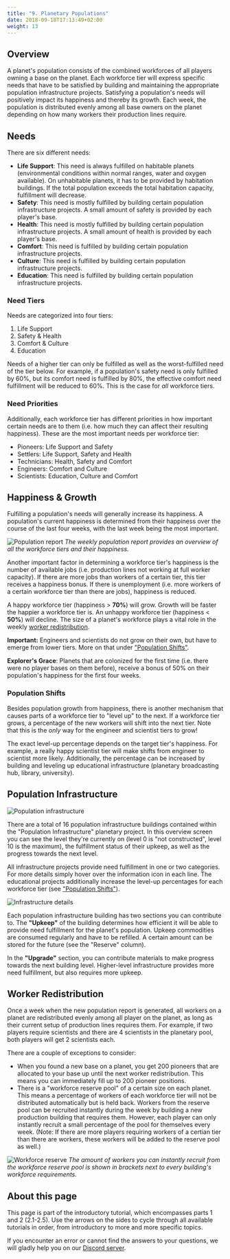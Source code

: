 ```yaml
---
title: "9. Planetary Populations"
date: 2018-09-18T17:13:49+02:00
weight: 13
---
```


## Overview
A planet's population consists of the combined workforces of all players owning a base on the planet. Each workforce tier will express specific needs that have to be satisfied by building and maintaining the appropriate population infrastructure projects. Satisfying a population's needs will positively impact its happiness and thereby its growth. Each week, the population is distributed evenly among all base owners on the planet depending on how many workers their production lines require.

## Needs
There are six different needs:
* __Life Support__: This need is always fulfilled on habitable planets (environmental conditions within normal ranges, water and oxygen available). On unhabitable planets, it has to be provided by habitation buildings. If the total population exceeds the total habitation capacity, fulfillment will decrease.
* __Safety__: This need is mostly fulfilled by building certain population infrastructure projects. A small amount of safety is provided by each player's base.
* __Health__: This need is mostly fulfilled by building certain population infrastructure projects. A small amount of health is provided by each player's base.
* __Comfort__: This need is fulfilled by building certain population infrastructure projects.
* __Culture__: This need is fulfilled by building certain population infrastructure projects.
* __Education__: This need is fulfilled by building certain population infrastructure projects.

### Need Tiers
Needs are categorized into four tiers:
1. Life Support
2. Safety & Health
3. Comfort & Culture
4. Education

Needs of a higher tier can only be fulfilled as well as the worst-fulfilled need of the tier below. For example, if a population's safety need is only fulfilled by 60%, but its comfort need is fulfilled by 80%, the effective comfort need fulfillment will be reduced to 60%. This is the case for *all* workforce tiers.

### Need Priorities

Additionally, each workforce tier has different priorities in how important certain needs are to them (i.e. how much they can affect their resulting happiness). These are the most important needs per workforce tier:
* Pioneers: Life Support and Safety
* Settlers: Life Support, Safety and Health
* Technicians: Health, Safety and Comfort
* Engineers: Comfort and Culture
* Scientists: Education, Culture and Comfort

## Happiness & Growth

Fulfilling a population's needs will generally increase its happiness. A population's current happiness is determined from their happiness over the course of the last four weeks, with the last week being the most important.

![Population report](population-report.jpg)
_The weekly population report provides an overview of all the workforce tiers and their happiness._

Another important factor in determining a workforce tier's happiness is the number of available jobs (i.e. production lines not working at full worker capacity). If there are more jobs than workers of a certain tier, this tier receives a happiness bonus. If there is unemployment (i.e. more workers of a certain workforce tier than there are jobs), happiness is reduced.

A happy workforce tier (happiness > __70%__) will grow. Growth will be faster the happier a workforce tier is. An unhappy workforce tier (happiness < __50%__) will decline. The size of a planet's workforce plays a vital role in the weekly [worker redistribution](#worker-redistribution).

__Important:__ Engineers and scientists do not grow on their own, but have to emerge from lower tiers. More on that under ["Population Shifts"](#population-shifts).

__Explorer's Grace__: Planets that are colonized for the first time (i.e. there were no player bases on them before), receive a bonus of 50% on their population's happiness for the first four weeks.

### Population Shifts
Besides population growth from happiness, there is another mechanism that causes parts of a workforce tier to "level up" to the next. If a workforce tier grows, a percentage of the new workers will shift into the next tier. Note that this is the _only_ way for the engineer and scientist tiers to grow!

The exact level-up percentage depends on the target tier's happiness. For example, a really happy scientist tier will make shifts from engineer to scientist more likely. Additionally, the percentage can be increased by building and leveling up educational infrastructure (planetary broadcasting hub, library, university).

## Population Infrastructure
![Population infrastructure](population-infrastructure.png)

There are a total of 16 population infrastructure buildings contained within the "Population Infrastructure" planetary project. In this overview screen you can see the level they're currently on (level 0 is "not constructed", level 10 is the maximum), the fulfillment status of their upkeep, as well as the progress towards the next level.

All infrastructure projects provide need fulfillment in one or two categories. For more details simply hover over the information icon in each line. The educational projects additionally increase the level-up percentages for each workforce tier (see ["Population Shifts"](#population-shifts)).

![Infrastructure details](population-upkeep.jpg)

Each population infrastructure building has two sections you can contribute to. The __"Upkeep"__ of the building determines how efficient it will be able to provide need fulfillment for the planet's population. Upkeep commodities are consumed regularly and have to be refilled. A certain amount can be stored for the future (see the "Reserve" column).

In the __"Upgrade"__ section, you can contribute materials to make progress towards the next building level. Higher-level infrastructure provides more need fulfillment, but also requires more upkeep.

## Worker Redistribution
Once a week when the new population report is generated, all workers on a planet are redistributed evenly among all player on the planet, as long as their current setup of production lines requires them. For example, if two players require scientists and there are 4 scientists in the planetary pool, both players will get 2 scientists each.

There are a couple of exceptions to consider:
* When you found a new base on a planet, you get 200 pioneers that are allocated to your base up until the next worker redistribution. This means you can immediately fill up to 200 pioneer positions.
* There is a "workforce reserve pool" of a certain size on each planet. This means a percentage of workers of each workforce tier will not be distributed automatically but is held back. Workers from the reserve pool can be recruited instantly during the week by building a new production building that requires them. However, each player can only instantly recruit a small percentage of the pool for themselves every week. (Note: If there are more players requiring workers of a certian tier than there are workers, these workers will be added to the reserve pool as well.)

![Workforce reserve](workforce-reserve.png)
_The amount of workers you can instantly recruit from the workforce reserve pool is shown in brackets next to every building's workforce requirements._

## About this page

This page is part of the introductory tutorial, which encompasses parts 1 and 2 (2.1-2.5). Use the arrows on the sides to cycle through all available tutorials in order, from introductory to more and more specific topics.

If you encounter an error or cannot find the answers to your questions, we will gladly help you on our [Discord server](https://discordapp.com/invite/G7gj7PT).